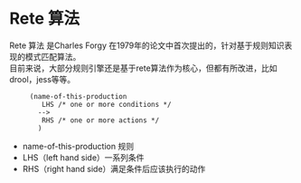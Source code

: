# Rete 算法

Rete 算法 是Charles Forgy 在1979年的论文中首次提出的，针对基于规则知识表现的模式匹配算法。  
目前来说，大部分规则引擎还是基于rete算法作为核心，但都有所改进，比如drool，jess等等。  

```text
     (name-of-this-production
        LHS /* one or more conditions */
       -->
        RHS /* one or more actions */
       )
```
* name-of-this-production 规则
* LHS（left hand side）一系列条件
* RHS（right hand side）满足条件后应该执行的动作

